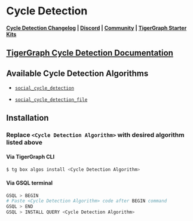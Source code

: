 
# Cycle Detection

#### [Cycle Detection Changelog](https://github.com/karimsaraipour/gsql-graph-algorithms/tree/algorithm-folder-restructure/algorithms/templates/examples/cycle_detection/CHANGELOG.md) | [Discord](https://discord.gg/vFbmPyvJJN) | [Community](https://community.tigergraph.com) | [TigerGraph Starter Kits](https://github.com/zrougamed/TigerGraph-Starter-Kits-Parser)

## [TigerGraph Cycle Detection Documentation](https://docs.tigergraph.com/tigergraph-platform-overview/graph-algorithm-library#cycle-detection)

## Available Cycle Detection Algorithms 

* [`social_cycle_detection`](https://github.com/karimsaraipour/gsql-graph-algorithms/tree/algorithm-folder-restructure/algorithms/templates/examples/cycle_detection/social_cycle_detection.gsql)

* [`social_cycle_detection_file`](https://github.com/karimsaraipour/gsql-graph-algorithms/tree/algorithm-folder-restructure/algorithms/templates/examples/cycle_detection/social_cycle_detection_file.gsql)

## Installation 

### Replace `<Cycle Detection Algorithm>` with desired algorithm listed above 

#### Via TigerGraph CLI

```bash
$ tg box algos install <Cycle Detection Algorithm>
```

#### Via GSQL terminal

```bash
GSQL > BEGIN
# Paste <Cycle Detection Algorithm> code after BEGIN command
GSQL > END 
GSQL > INSTALL QUERY <Cycle Detection Algorithm>
```